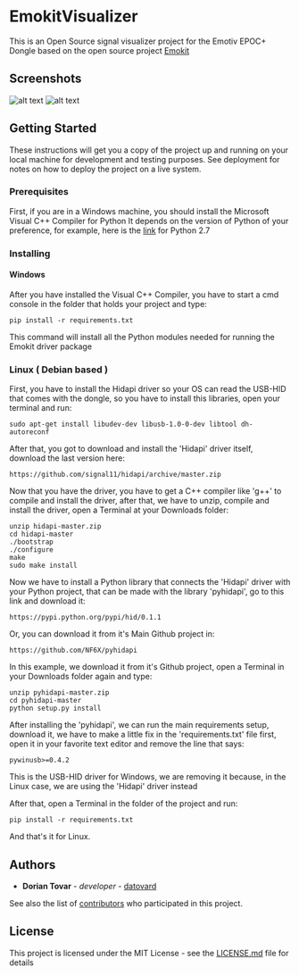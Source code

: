 # EmokitVisualizer

This is an Open Source signal visualizer project for the Emotiv EPOC+ Dongle based on the open source project [Emokit](https://github.com/openyou/emokit)

## Screenshots

![alt text](https://raw.githubusercontent.com/EmokitAlife/EmokitVisualizer/master/screenshot-1.png "Main Interface")
![alt text](https://raw.githubusercontent.com/EmokitAlife/EmokitVisualizer/master/screenshot-2.png "Main Interface")


## Getting Started

These instructions will get you a copy of the project up and running on your local machine for development and testing purposes. See deployment for notes on how to deploy the project on a live system.

### Prerequisites

First, if you are in a Windows machine, you should install the Microsoft Visual C++ Compiler for Python
It depends on the version of Python of your preference, for example, here is the [link](https://www.microsoft.com/en-us/download/details.aspx?id=44266) for Python 2.7


### Installing

#### Windows

After you have installed the Visual C++ Compiler, you have to start a cmd console in the folder that holds your project and type:

```
pip install -r requirements.txt
```

This command will install all the Python modules needed for running the Emokit driver package

### Linux ( Debian based )

First, you have to install the Hidapi driver so your OS can read the USB-HID that comes with the dongle, so you have to install this libraries, open your terminal and run:

```
sudo apt-get install libudev-dev libusb-1.0-0-dev libtool dh-autoreconf
```

After that, you got to download and install the 'Hidapi' driver itself, download the last version here:

```
https://github.com/signal11/hidapi/archive/master.zip
```

Now that you have the driver, you have to get a C++ compiler like 'g++' to compile and install the driver, after that, we have to unzip, compile and install the driver, open a Terminal at your Downloads folder:

```
unzip hidapi-master.zip
cd hidapi-master
./bootstrap
./configure
make
sudo make install
```

Now we have to install a Python library that connects the 'Hidapi' driver with your Python project, that can be made with the library 'pyhidapi', go to this link and download it:

```
https://pypi.python.org/pypi/hid/0.1.1
```

Or, you can download it from it's Main Github project in:

```
https://github.com/NF6X/pyhidapi
```

In this example, we download it from it's Github project, open a Terminal in your Downloads folder again and type:

```
unzip pyhidapi-master.zip
cd pyhidapi-master
python setup.py install
```

After installing the 'pyhidapi', we can run the main requirements setup, download it, we have to make a little fix in the 'requirements.txt' file first, open it in your favorite text editor and remove the line that says:

```
pywinusb>=0.4.2
```

This is the USB-HID driver for Windows, we are removing it because, in the Linux case, we are using the 'Hidapi' driver instead

After that, open a Terminal in the folder of the project and run:

```
pip install -r requirements.txt
```

And that's it for Linux.

## Authors

* **Dorian Tovar** - *developer* - [datovard](https://github.com/datovard)

See also the list of [contributors](https://github.com/orgs/EmokitAlife/people) who participated in this project.

## License

This project is licensed under the MIT License - see the [LICENSE.md](LICENSE.md) file for details
